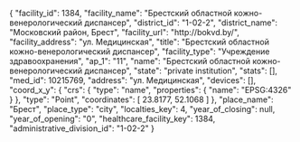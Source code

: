 {
    "facility_id": 1384,
    "facility_name": "Брестский областной кожно-венерологический диспансер",
    "district_id": "1-02-2",
    "district_name": "Московский район, Брест",
    "facility_url": "http:\/\/bokvd.by\/",
    "facility_address": "ул. Медицинская",
    "title": "Брестский областной кожно-венерологический диспансер",
    "facility_type": "Учреждение здравоохранения",
    "ap_1": "11",
    "name": "Брестский областной кожно-венерологический диспансер",
    "state": "private institution",
    "stats": [],
    "med_id": 10215769,
    "address": "ул. Медицинская",
    "devices": [],
    "coord_x_y": {
        "crs": {
            "type": "name",
            "properties": {
                "name": "EPSG:4326"
            }
        },
        "type": "Point",
        "coordinates": [
            23.8177,
            52.1068
        ]
    },
    "place_name": "Брест",
    "place_type": "city",
    "localties_key": 4,
    "year_of_closing": null,
    "year_of_opening": "0",
    "healthcare_facility_key": 1384,
    "administrative_division_id": "1-02-2"
}